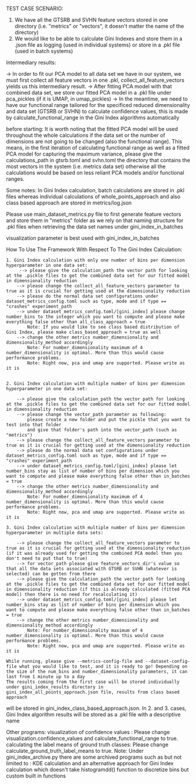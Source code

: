 TEST CASE SCENARIO:
1) We have all the GTSRB and SVHN feature vectors stored in one directory (i.e. "metrics" or "vectors", it doesn't matter the name of the directory)
2) We would like to be able to calculate Gini Indexes and store them in a .json file as logging (used in individual systems) or store in a .pkl file (used in batch systems)

Intermediary results:

-> In order to fit our PCA model to all data set we have in our system, we must first collect all feature vectors in one .pkl, collect_all_feature_vectors yields us this intermediary result.
-> After fitting PCA model with that combined data set, we store our fitted PCA model in a .pkl file under pca_pickles (if it is UMAP, in umap_pickles)
-> In the meantime, we need to have our functional range tailored for the specificed reduced dimensionality and data set (GTSRB or SVHN) to calculate confidence values, this is made by calculate_functional_range in the Gini Index algorithms automatically

before starting: 
It is worth noting that the fitted PCA model will be used throughout the whole calculations if the data set or the number of dimensions are not going to be changed (also the functional range).
This means, in the first iteration of calculating functional range as well as a fitted PCA model for capturing the maximum variance, please give the calculations_path in gtsrb.toml and svhn.toml the directory that contains the most vectors in the system (i.e. metrics data set) otherwise all the calculations would be based on less reliant PCA models and/or functional ranges.

Some notes:
In Gini Index calculation, batch calculations are stored in .pkl files whereas individual calculations of whole_points_approach and also class based approach are stored in metrics/log.json

Please use main_dataset_metrics.py file to first generate feature vectors and store them in "metrics" folder as we rely on that naming structure for .pkl files when retrieving the data set names under gini_index_in_batches

visualization parameter is best used with gini_index_in_batches

How To Use The Framework With Respect To The Gini Index Calculation:

	1. Gini Index calculation with only one number of bins per dimension hyperparameter in one data set:
         --> please give the calculation_path the vector path for looking at the .pickle files to get the combined data set for our fitted model in dimensionality reduction
		--> please change the collect_all_feature_vectors parameter to true as it is crucial for getting used at the dimensionality reduction 
		--> please do the normal data set configurations under dataset_metrics_config.toml such as type, mode and if type == "crashes" experiment_path
		--> under dataset_metrics_config.toml/[gini_index] please change number_bins to the integer which you want to compute and please make everything false other than all_class_approach = true
			Note: If you would like to see class based distribution of Gini Index, please make class_based_approach = true as well
		--> change the other metrics number_dimensionality and dimensionality_method accordingly 
			Note: For number_dimensionality maximum of 4 number_dimensionality is optimal. More than this would cause performance problems.
			Note: Right now, pca and umap are supported. Please write as it is 

		
	2. Gini Index calculation with multiple number of bins per dimension hyperparameter in one data set:

        --> please give the calculation_path the vector path for looking at the .pickle files to get the combined data set for our fitted model in dimensionality reduction
		--> please change the vector_path parameter as following:
			please create a new folder and put the pickle that you want to test into that folder
			and give that folder's path into the vector_path (such as "metrics")
		--> please change the collect_all_feature_vectors parameter to true as it is crucial for getting used at the dimensionality reduction 
		--> please do the normal data set configurations under dataset_metrics_config.toml such as type, mode and if type == "crashes" experiment_path
		--> under dataset_metrics_config.toml/[gini_index] please let number_bins stay as list of number of bins per dimension which you want to compute and please make everything false other than in_batches = true
		--> change the other metrics number_dimensionality and dimensionality_method accordingly 
			Note: For number_dimensionality maximum of 4 number_dimensionality is optimal. More than this would cause performance problems.
			Note: Right now, pca and umap are supported. Please write as it is 

	3. Gini Index calculation with multiple number of bins per dimension hyperparameter in multiple data sets:
		
		--> please change the collect_all_feature_vectors parameter to true as it is crucial for getting used at the dimensionality reduction (if it was already used for getting the combined PCA model then you don't need to put that to true)
		--> for vector_path please give feature_vectors_dir's value so that all the data sets associated with GTSRB or SVHN (whatever is selected) can be gotten from there
		--> please give the calculation_path the vector path for looking at the .pickle files to get the combined data set for our fitted model in dimensionality reduction (if this is already calculated (fitted PCA model) then there is no need for recalculating it)
		--> under dataset_metrics_config.toml/[gini_index] please let number_bins stay as list of number of bins per dimension which you want to compute and please make everything false other than in_batches = true
		--> change the other metrics number_dimensionality and dimensionality_method accordingly 
			Note: For number_dimensionality maximum of 4 number_dimensionality is optimal. More than this would cause performance problems.
			Note: Right now, pca and umap are supported. Please write as it is 

	While running, please give --metrics-config-file and --dataset-config-file what you would like to test, and it is ready to go! Depending on the size of the num_bins and number_dimensionality parameters, it can last from 1 minute up to a day
	The results coming from the first case will be stored individually under gini_index_results directory in gini_index_all_points_approach.json file, results from class based approach
will be stored in gini_index_class_based_approach.json. In 2. and 3. cases, Gini Index algorithm results will be stored as a .pkl file with a descriptive name 



Other programs:
visualization of confidence values : Please change visualization.confidence_values and calculate_functional_range to true.
calculating the label means of ground truth classes: Please change calculate_ground_truth_label_means to true.
Note: Under gini_index_archive.py there are some archived programs such as but not limited to : KDE calculation and an alternative approach for Gini Index calculation which doesn't take histogramdd() function 
to discretize bins but custom built in functions 